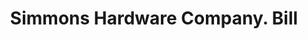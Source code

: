 ---
doi: 10.7916/D80G4X5S
date_other: '1894'
date_other_textual: '1894'
form: printed ephemera
genre:
- Invoices
name:
- Simmons Hardware Company
object_in_context_url: https://biggert.cul.columbia.edu/items/view/ave_biggert_00727
subject_hierarchical_geographic:
- St. Louis, Missouri, United States
subject_name:
- Simmons Hardware Company
title: Simmons Hardware Company. Bill
sort_title: Simmons Hardware Company. Bill
call_number: ave_biggert_00727
coordinates:
- 38.62722222222222,-90.19777777777779
pid: ave_biggert_00727
identifiers: ave_biggert_00727
thumbnail: https://derivativo-2.library.columbia.edu/iiif/2/ldpd:345704/full/!256,256/0/native.jpg
permalink: "/biggert/ave_biggert_00727/"
layout: iiif-image-page
---